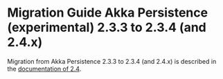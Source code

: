 <a id="migration-guide-persistence-experimental-2-3-x-2-4-x"></a>
# Migration Guide Akka Persistence (experimental) 2.3.3 to 2.3.4 (and 2.4.x)

Migration from Akka Persistence 2.3.3 to 2.3.4 (and 2.4.x) is described in the 
[documentation of 2.4](http://doc.akka.io/docs/akka/2.4/project/migration-guide-persistence-experimental-2.3.x-2.4.x.html).